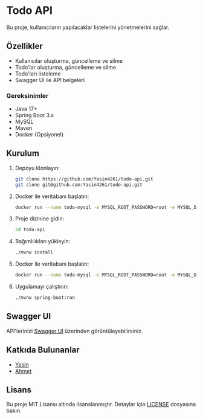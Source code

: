 # Todo API

Bu proje, kullanıcıların yapılacaklar listelerini yönetmelerini sağlar.

## Özellikler

- Kullanıcılar oluşturma, güncelleme ve silme
- Todo'lar oluşturma, güncelleme ve silme
- Todo'ları listeleme
- Swagger UI ile API belgeleri

### Gereksinimler

- Java 17+
- Spring Boot 3.x
- MySQL
- Maven
- Docker (Opsiyonel)

## Kurulum

1. Depoyu klonlayın:

    ```bash
    git clone https://github.com/Yasin4261/todo-api.git
    git clone git@github.com:Yasin4261/todo-api.git
    ```

2. Docker ile veritabanı başlatın:

   ```bash
   docker run --name todo-mysql -e MYSQL_ROOT_PASSWORD=root -e MYSQL_DATABASE=todo_api -p 3308:3306 -d mysql:latest
   ```

3. Proje dizinine gidin:

    ```bash
    cd todo-api
    ```

4. Bağımlılıkları yükleyin:

    ```bash
    ./mvnw install
    ```

4. Docker ile veritabanı başlatın:

   ```bash
   docker run --name todo-mysql -e MYSQL_ROOT_PASSWORD=root -e MYSQL_DATABASE=todo_api -p 3306:3306 -d mysql:latest
   ```

5. Uygulamayı çalıştırın:

    ```bash
    ./mvnw spring-boot:run
    ```

## Swagger UI

API'lerinizi [Swagger UI](http://localhost:8080/swagger-ui.html) üzerinden görüntüleyebilirsiniz.

## Katkıda Bulunanlar

- [Yasin](https://github.com/Yasin4261)
- [Ahmet](https://github.com/AhmetEminSaglik)

## Lisans

Bu proje MIT Lisansı altında lisanslanmıştır. Detaylar için [LICENSE](LICENSE) dosyasına bakın.


